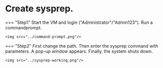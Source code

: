 # Create sysprep.
=== "Step1"
    Start the VM and login ("Administrator"/"Admin123"). Run a commandprompt.

    <img src="../command-prompt.png"/>

=== "Step2"
    First change the path. Then enter the sysprep command with parameters. A pop-up window appears. Finally, the system shuts down.

    <img src="../sysprep-working.png"/>